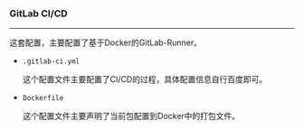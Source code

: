 ### GitLab CI/CD
---

这套配置，主要配置了基于Docker的GitLab-Runner。

- `.gitlab-ci.yml`

    这个配置文件主要配置了CI/CD的过程，具体配置信息自行百度即可。
   
- `Dockerfile`

    这个配置文件主要声明了当前包配置到Docker中的打包文件。
    